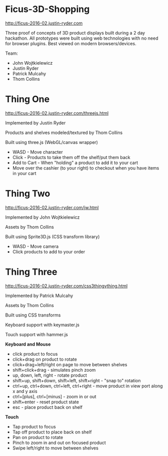 # Ficus-3D-Shopping

http://ficus-2016-02.justin-ryder.com

Three proof of concepts of 3D product displays built during a 2 day hackathon.
All prototypes were built using web technologies with no need for browser plugins.
Best viewed on modern browsers/devices.

Team:
- John Wojtkielewicz
- Justin Ryder
- Patrick Mulcahy
- Thom Collins

# Thing One
http://ficus-2016-02.justin-ryder.com/threejs.html

Implemented by Justin Ryder

Products and shelves modeled/textured by Thom Collins

Built using three.js (WebGL/canvas wrapper)

- WASD - Move character
- Click - Products to take them off the shelf/put them back
- Add to Cart - When "holding" a product to add it to your cart
- Move over the cashier (to your right) to checkout when you have items in your cart

# Thing Two
http://ficus-2016-02.justin-ryder.com/jw.html

Implemented by John Wojtkielewicz

Assets by Thom Collins

Built using Sprite3D.js (CSS transform library)

- WASD - Move camera
- Click products to add to your order

# Thing Three
http://ficus-2016-02.justin-ryder.com/css3thingything.html

Implemented by Patrick Mulcahy

Assets by Thom Collins

Built using CSS transforms

Keyboard support with keymaster.js

Touch support with hammer.js

**Keyboard and Mouse**
- click product to focus
- click+drag on product to rotate
- click+drag+left/right on page to move between shelves 
- shift+click+drag - simulates pinch zoom
- up, down, left, right - rotate product
- shift+up, shift+down, shift+left, shift+right - "snap to" rotation
- ctrl+up, ctrl+down, ctrl+left, ctrl+right - move product in view port along x and y axis
- ctrl+[plus], ctrl+[minus] - zoom in or out
- shift+enter - reset product state
- esc - place product back on shelf

**Touch**
- Tap product to focus
- Tap off product to place back on shelf
- Pan on product to rotate
- Pinch to zoom in and out on focused product
- Swipe left/right to move between shelves
